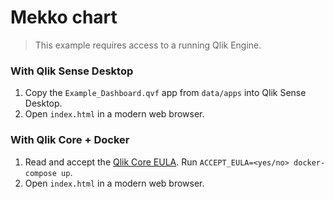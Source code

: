 # Mekko chart

> This example requires access to a running Qlik Engine.

### With Qlik Sense Desktop

1. Copy the `Example_Dashboard.qvf` app from `data/apps` into Qlik Sense Desktop.
1. Open `index.html` in a modern web browser.

### With Qlik Core + Docker

1. Read and accept the [Qlik Core EULA](https://core.qlik.com/eula/). Run `ACCEPT_EULA=<yes/no> docker-compose up`.
1. Open `index.html` in a modern web browser.

